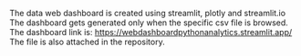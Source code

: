 The data web dashboard is created using streamlit, plotly and streamlit.io
The dashboard gets generated only when the specific csv file is browsed.
The dashboard link is: https://webdashboardpythonanalytics.streamlit.app/
The file is also attached in the repository.
